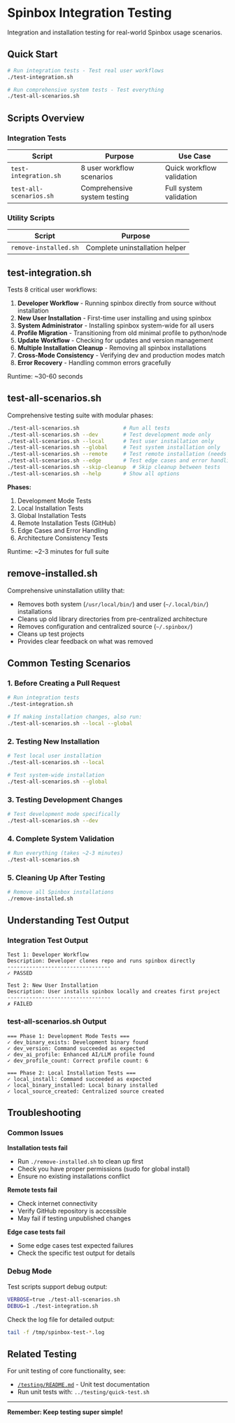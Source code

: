 # Spinbox Integration Testing

Integration and installation testing for real-world Spinbox usage scenarios.

## Quick Start

```bash
# Run integration tests - Test real user workflows
./test-integration.sh

# Run comprehensive system tests - Test everything
./test-all-scenarios.sh
```

## Scripts Overview

### Integration Tests

| Script | Purpose | Use Case |
|--------|---------|----------|
| `test-integration.sh` | 8 user workflow scenarios | Quick workflow validation |
| `test-all-scenarios.sh` | Comprehensive system testing | Full system validation |

### Utility Scripts

| Script | Purpose |
|--------|---------|
| `remove-installed.sh` | Complete uninstallation helper |

## test-integration.sh

Tests 8 critical user workflows:

1. **Developer Workflow** - Running spinbox directly from source without installation
2. **New User Installation** - First-time user installing and using spinbox
3. **System Administrator** - Installing spinbox system-wide for all users
4. **Profile Migration** - Transitioning from old minimal profile to python/node
5. **Update Workflow** - Checking for updates and version management
6. **Multiple Installation Cleanup** - Removing all spinbox installations
7. **Cross-Mode Consistency** - Verifying dev and production modes match
8. **Error Recovery** - Handling common errors gracefully

Runtime: ~30-60 seconds

## test-all-scenarios.sh

Comprehensive testing suite with modular phases:

```bash
./test-all-scenarios.sh              # Run all tests
./test-all-scenarios.sh --dev        # Test development mode only
./test-all-scenarios.sh --local      # Test user installation only
./test-all-scenarios.sh --global     # Test system installation only
./test-all-scenarios.sh --remote     # Test remote installation (needs network)
./test-all-scenarios.sh --edge       # Test edge cases and error handling
./test-all-scenarios.sh --skip-cleanup  # Skip cleanup between tests
./test-all-scenarios.sh --help       # Show all options
```

**Phases:**
1. Development Mode Tests
2. Local Installation Tests  
3. Global Installation Tests
4. Remote Installation Tests (GitHub)
5. Edge Cases and Error Handling
6. Architecture Consistency Tests

Runtime: ~2-3 minutes for full suite

## remove-installed.sh

Comprehensive uninstallation utility that:
- Removes both system (`/usr/local/bin/`) and user (`~/.local/bin/`) installations
- Cleans up old library directories from pre-centralized architecture
- Removes configuration and centralized source (`~/.spinbox/`)
- Cleans up test projects
- Provides clear feedback on what was removed

## Common Testing Scenarios

### 1. Before Creating a Pull Request
```bash
# Run integration tests
./test-integration.sh

# If making installation changes, also run:
./test-all-scenarios.sh --local --global
```

### 2. Testing New Installation
```bash
# Test local user installation
./test-all-scenarios.sh --local

# Test system-wide installation
./test-all-scenarios.sh --global
```

### 3. Testing Development Changes
```bash
# Test development mode specifically
./test-all-scenarios.sh --dev
```

### 4. Complete System Validation
```bash
# Run everything (takes ~2-3 minutes)
./test-all-scenarios.sh
```

### 5. Cleaning Up After Testing
```bash
# Remove all Spinbox installations
./remove-installed.sh
```

## Understanding Test Output

### Integration Test Output
```
Test 1: Developer Workflow
Description: Developer clones repo and runs spinbox directly
---------------------------------
✓ PASSED

Test 2: New User Installation
Description: User installs spinbox locally and creates first project
---------------------------------
✗ FAILED
```

### test-all-scenarios.sh Output
```
=== Phase 1: Development Mode Tests ===
✓ dev_binary_exists: Development binary found
✓ dev_version: Command succeeded as expected
✓ dev_ai_profile: Enhanced AI/LLM profile found
✓ dev_profile_count: Correct profile count: 6

=== Phase 2: Local Installation Tests ===
✓ local_install: Command succeeded as expected
✓ local_binary_installed: Local binary installed
✓ local_source_created: Centralized source created
```

## Troubleshooting

### Common Issues

**Installation tests fail**
- Run `./remove-installed.sh` to clean up first
- Check you have proper permissions (sudo for global install)
- Ensure no existing installations conflict

**Remote tests fail**
- Check internet connectivity
- Verify GitHub repository is accessible
- May fail if testing unpublished changes

**Edge case tests fail**
- Some edge cases test expected failures
- Check the specific test output for details

### Debug Mode

Test scripts support debug output:
```bash
VERBOSE=true ./test-all-scenarios.sh
DEBUG=1 ./test-integration.sh
```

Check the log file for detailed output:
```bash
tail -f /tmp/spinbox-test-*.log
```

## Related Testing

For unit testing of core functionality, see:
- [`/testing/README.md`](../testing/README.md) - Unit test documentation
- Run unit tests with: `../testing/quick-test.sh`

---

**Remember: Keep testing super simple!**
